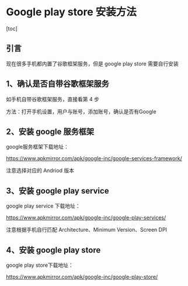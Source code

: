 # Google play store 安装方法
[toc]

## 引言

现在很多手机都内置了谷歌框架服务，但是 google play store 需要自行安装




## 1、确认是否自带谷歌框架服务

如手机自带谷歌框架服务，直接看第 4 步

方法：打开手机设置，用户与账号，添加账号，确认是否有Google



## 2、安装 google 服务框架

google服务框架下载地址：

<https://www.apkmirror.com/apk/google-inc/google-services-framework/>

注意选择对应的 Andriod 版本

## 3、安装 google play service

google play service 下载地址：

<https://www.apkmirror.com/apk/google-inc/google-play-services/>

注意根据手机自行匹配 Architecture、Minimum Version、Screen DPI

## 4、安装 google play store

google play store下载地址：

<https://www.apkmirror.com/apk/google-inc/google-play-store/>
